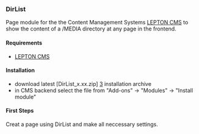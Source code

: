 ### DirList

Page module for the the Content Management Systems [LEPTON CMS][1] to show the content of a /MEDIA directory at any page in the frontend. 


#### Requirements

* [LEPTON CMS][1]

#### Installation

* download latest [DirList_x.xx.zip] [3] installation archive
* in CMS backend select the file from "Add-ons" -> "Modules" -> "Install module"

#### First Steps

Creat a page using DirList and make all neccessary settings.

[1]: http://lepton-cms.org "LEPTON CMS"
[3]: http://lepton-cms.com/modules/dirlist.php

